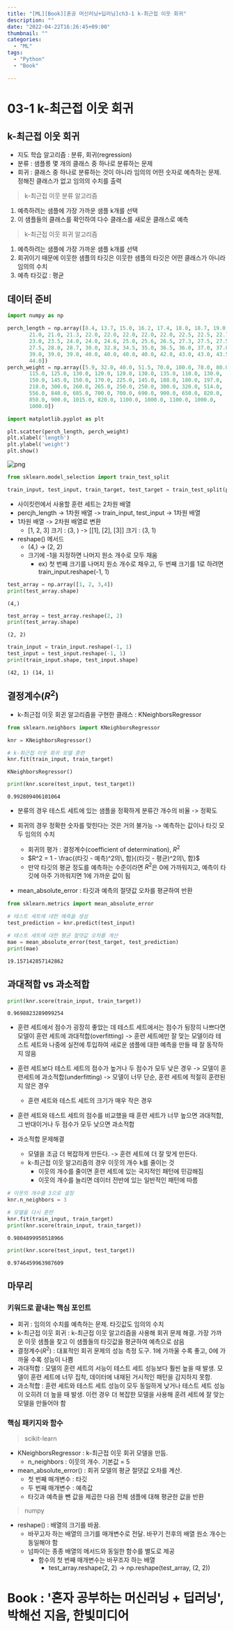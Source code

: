 ```yaml
---
title: "[ML][Book][혼공 머신러닝+딥러닝]ch3-1 k-최근접 이웃 회귀"
description: ""
date: "2022-04-22T16:26:45+09:00"
thumbnail: ""
categories:
  - "ML"
tags:
  - "Python"
  - "Book"

---
```


# 03-1 k-최근접 이웃 회귀

## k-최근접 이웃 회귀
- 지도 학습 알고리즘 : 분류, 회귀(regression)
- 분류 : 샘플릉 몇 개의 클래스 중 하나로 분류하는 문제
- 회귀 : 클래스 중 하나로 분류하는 것이 아니라 임의의 어떤 숫자로 예측하는 문제. 정해진 클래스가 없고 임의의 수치를 출력

> k-최근접 이웃 분류 알고리즘
  1. 예측하려는 샘플에 가장 가까운 샘플 k개를 선택
  2. 이 샘플들의 클래스를 확인하여 다수 클래스를 새로운 클래스로 예측

> k-최근접 이웃 회귀 알고리즘
  1. 예측하려는 샘플에 가장 가까운 샘플 k개를 선택
  2. 회귀이기 때문에 이웃한 샘플의 타깃은 이웃한 샘플의 타깃은 어떤 클래스가 아니라 임의의 수치
  3. 예측 타깃값 : 평균

## 데이터 준비


```python
import numpy as np

perch_length = np.array([8.4, 13.7, 15.0, 16.2, 17.4, 18.0, 18.7, 19.0, 19.6, 20.0, 21.0,
       21.0, 21.0, 21.3, 22.0, 22.0, 22.0, 22.0, 22.0, 22.5, 22.5, 22.7,
       23.0, 23.5, 24.0, 24.0, 24.6, 25.0, 25.6, 26.5, 27.3, 27.5, 27.5,
       27.5, 28.0, 28.7, 30.0, 32.8, 34.5, 35.0, 36.5, 36.0, 37.0, 37.0,
       39.0, 39.0, 39.0, 40.0, 40.0, 40.0, 40.0, 42.0, 43.0, 43.0, 43.5,
       44.0])
perch_weight = np.array([5.9, 32.0, 40.0, 51.5, 70.0, 100.0, 78.0, 80.0, 85.0, 85.0, 110.0,
       115.0, 125.0, 130.0, 120.0, 120.0, 130.0, 135.0, 110.0, 130.0,
       150.0, 145.0, 150.0, 170.0, 225.0, 145.0, 188.0, 180.0, 197.0,
       218.0, 300.0, 260.0, 265.0, 250.0, 250.0, 300.0, 320.0, 514.0,
       556.0, 840.0, 685.0, 700.0, 700.0, 690.0, 900.0, 650.0, 820.0,
       850.0, 900.0, 1015.0, 820.0, 1100.0, 1000.0, 1100.0, 1000.0,
       1000.0])
```


```python
import matplotlib.pyplot as plt

plt.scatter(perch_length, perch_weight)
plt.xlabel('length')
plt.ylabel('weight')
plt.show()
```


![png](/images/chapter3_1/output_7_0.png)



```python
from sklearn.model_selection import train_test_split

train_input, test_input, train_target, test_target = train_test_split(perch_length, perch_weight, random_state = 42)
```

- 사이킷런에서 사용할 훈련 세트는 2차원 배열
- percjh_length -> 1차원 배열 -> train_input, test_input -> 1차원 배열
- 1차원 배열 -> 2차원 배열로 변환
  - [1, 2, 3] 크기 : (3, ) -> [[1], [2], [3]] 크기 : (3, 1)
- reshape() 메서드
  - (4,) -> (2, 2)
  - 크기에 -1을 지정하면 나머지 원소 개수로 모두 채움
    - ex) 첫 번째 크기를 나머지 원소 개수로 채우고, 두 번째 크기를 1로 하려면 train_input.reshape(-1, 1)


```python
test_array = np.array([1, 2, 3,4])
print(test_array.shape)
```

    (4,)
    


```python
test_array = test_array.reshape(2, 2)
print(test_array.shape)
```

    (2, 2)
    


```python
train_input = train_input.reshape(-1, 1)
test_input = test_input.reshape(-1, 1)
print(train_input.shape, test_input.shape)
```

    (42, 1) (14, 1)
    

## 결정계수($R^2$)
- k-최근접 이웃 회귄 알고리즘을 구현한 클래스 : KNeighborsRegressor


```python
from sklearn.neighbors import KNeighborsRegressor

knr = KNeighborsRegressor()

# k-최근접 이웃 회귀 모델 훈련
knr.fit(train_input, train_target)
```




    KNeighborsRegressor()




```python
print(knr.score(test_input, test_target))
```

    0.992809406101064
    

- 분류의 경우 테스트 세트에 있는 샘플을 정확하게 분류간 개수의 비율 -> 정확도
- 회귀의 경우 정확한 숫자를 맞힌다는 것은 거의 불가능 -> 예측하는 값이나 타깃 모두 임의의 수치
  - 회귀의 평가 : 결정계수(coefficient of determination), $R^2$
  - $R^2 = 1 - \frac{(타깃 - 예측)^2의\, 합}{(타깃 - 평균)^2의\, 합}$
  - 만약 타깃의 평균 정도를 예측하는 수준이라면 $R^2$은 0에 가까워지고, 예측이 타깃에 아주 가까워지면 1에 가까운 값이 됨

- mean_absolute_error : 타깃과 예측의 절댓값 오차를 평균하여 반환


```python
from sklearn.metrics import mean_absolute_error

# 테스트 세트에 대한 예측을 생성
test_prediction = knr.predict(test_input)

# 테스트 세트에 대한 평균 절댓값 오차를 계산
mae = mean_absolute_error(test_target, test_prediction)
print(mae)
```

    19.157142857142862
    

## 과대적합 vs 과소적합



```python
print(knr.score(train_input, train_target))
```

    0.9698823289099254
    

- 훈련 세트에서 점수가 굉장히 좋았는 데 테스트 세트에서는 점수가 됭장히 나쁘다면 모델이 훈련 세트에 과대적합(overfitting) -> 훈련 세트에만 잘 맞는 모델이라 테스트 세트와 나중에 실전에 투입하여 새로운 샘플에 대한 예측을 만들 때 잘 동작하지 않음
   
- 훈련 세트보다 테스트 세트의 점수가 높거나 두 점수가 모두 낮은 경우 -> 모델이 훈련세트에 과소적합(underfitting) -> 모델이 너무 단순, 훈련 세트에 적절히 훈련된지 않은 경우
  - 훈련 세트와 테스트 세트의 크기가 매우 작은 경우

- 훈련 세트와 테스트 세트의 점수를 비교했을 때 훈련 세트가 너무 높으면 과대적합, 그 반대이거나 두 점수가 모두 낮으면 과소적합

- 과소적합 문제해결
  - 모델을 조금 더 복잡하게 만든다. -> 훈련 세트에 더 잘 맞게 만든다.
  - k-최근접 이웃 알고리즘의 경우 이웃의 개수 k를 줄이는 것
    - 이웃의 개수를 줄이면 훈련 세트에 있는 국지적인 패턴에 민감해짐
    - 이웃의 개수를 늘리면 데이터 전반에 있는 일반적인 패턴에 따름


```python
# 이웃의 개수를 3으로 설정
knr.n_neighbors = 3

# 모델을 다시 훈련
knr.fit(train_input, train_target)
print(knr.score(train_input, train_target))
```

    0.9804899950518966
    


```python
print(knr.score(test_input, test_target))
```

    0.9746459963987609
    

## 마무리

### 키워드로 끝내는 핵심 포인트
- 회귀 : 임의의 수치를 예측하는 문제. 타깃값도 임의의 수치
- k-최근접 이웃 회귀 : k-최근접 이웃 알고리즘을 사용해 회귀 문제 해결. 가장 가까운 이웃 샘플을 찾고 이 샘플들의 타깃값을 평균하여 예측으로 삼음
- 결정계수($R^2$) : 대표적인 회귀 문제의 성능 측정 도구. 1에 가까울 수록 좋고, 0에 가까울 수록 성능이 나쁨
- 과대적합 : 모델의 훈련 세트의 서능이 테스트 세트 성능보다 훨씬 높을 때 발생. 모델이 훈련 세트에 너무 집착, 데이터에 내재된 거시적인 패턴을 감지하지 못함.
- 과소적합 : 훈련 세트와 테스트 세트 성능이 모두 동일하게 낮거나 테스트 세트 성능이 오히려 더 높을 때 발생. 이런 경우 더 복잡한 모델을 사용해 훈려 세트에 잘 맞는 모델을 만들어야 함

### 핵심 패키지와 함수
> scikit-learn
  - KNeighborsRegressor : k-최근접 이웃 회귀 모델을 만듬. 
    - n_neighbors : 이웃의 개수. 기본값 = 5
  - mean_absolute_error() : 회귀 모델의 평균 절댓값 오차를 계산. 
    - 첫 번째 매개변수 : 타깃
    - 두 번째 매개변수 : 예측값
    - 타깃과 예측을 뺀 값을 제곱한 다음 전체 샘플에 대해 평균한 값을 반환   

> numpy
  - reshape() : 배열의 크기를 바꿈.
    - 바꾸고자 하는 배열의 크기를 매개변수로 전달. 바꾸기 전후의 배열 원소 개수는 동일해야 함
    - 넘파이는 종종 배열의 메서드와 동일한 함수를 별도로 제공
      - 함수의 첫 번째 매개변수는 바꾸조자 하는 배열
        - test_array.reshape(2, 2) -> np.reshape(test_array, (2, 2))

# Book : '혼자 공부하는 머신러닝 + 딥러닝', 박해선 지음, 한빛미디어